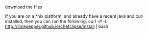 download the files

 If you are on a *nix platform, and already have a recent java and curl installed, then you can run the following;
curl -# -L http://limepepper.github.io/chefclipse/install | bash	
